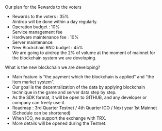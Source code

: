 Our plan for the Rewards to the voters
+ Rewards to the voters : 35%  
Airdrop will be done within a day regularly.
+ Operation budget : 10%  
Service management fee
+ Hardware maintenance fee : 10%  
Server maintenance 
+ New Blockchain RND budget : 45%  
We are going to airdrop the 2% of volume 
at the moment of mainnet for the blockchain system we are developing.  

What is the new blockchain we are developing?
+ Main feature is “the payment which the blockchain is applied” and “the Item market system”.
+ Our goal is the decentralization of the data by applying blockchain technique in the game and server data step by step. 
+ As the SDK format, it will be open to GITHUB, and any developer or company can freely use it.
+ Roadmap : 
3rd Quarter Testnet / 4th Quarter ICO / Next year 1st Mainnet (Schedule can be shortened) 
+ When ICO, we support the exchange with TRX.
+ More details will be opened during the Testnet.
